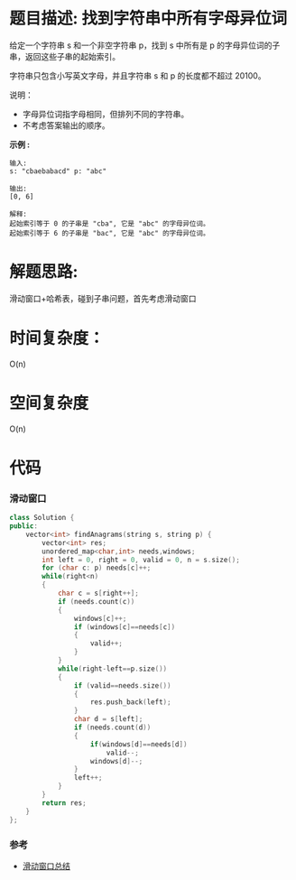 # 题目描述:  找到字符串中所有字母异位词

给定一个字符串 s 和一个非空字符串 p，找到 s 中所有是 p 的字母异位词的子串，返回这些子串的起始索引。

字符串只包含小写英文字母，并且字符串 s 和 p 的长度都不超过 20100。

说明：

- 字母异位词指字母相同，但排列不同的字符串。
- 不考虑答案输出的顺序。 

**示例 :**
```
输入:
s: "cbaebabacd" p: "abc"

输出:
[0, 6]

解释:
起始索引等于 0 的子串是 "cba", 它是 "abc" 的字母异位词。
起始索引等于 6 的子串是 "bac", 它是 "abc" 的字母异位词。
```

# 解题思路:
  滑动窗口+哈希表，碰到子串问题，首先考虑滑动窗口

# 时间复杂度：
O(n)
# 空间复杂度
 O(n)
  
# 代码

### 滑动窗口
```c++
class Solution {
public:
    vector<int> findAnagrams(string s, string p) {
        vector<int> res;
        unordered_map<char,int> needs,windows;
        int left = 0, right = 0, valid = 0, n = s.size();
        for (char c: p) needs[c]++;
        while(right<n)
        {
            char c = s[right++];
            if (needs.count(c))
            {
                windows[c]++;
                if (windows[c]==needs[c])
                {
                    valid++;
                }
            }
            while(right-left==p.size())
            {
                if (valid==needs.size())
                {
                    res.push_back(left);
                }
                char d = s[left];
                if (needs.count(d))
                {
                    if(windows[d]==needs[d])
                        valid--;
                    windows[d]--;
                }
                left++;
            }
        }
        return res;
    }
};
```
### 参考

- [滑动窗口总结](http://localhost:4001/2020/04/22/%E5%8F%8C%E6%8C%87%E9%92%88%E6%BB%91%E5%8A%A8%E7%AA%97%E5%8F%A3%E7%AE%97%E6%B3%95%E6%80%BB%E7%BB%93/)
